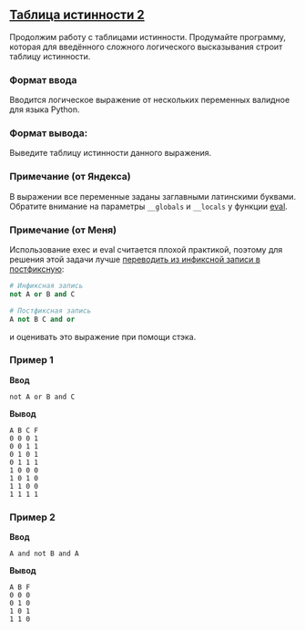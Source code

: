 ## [Таблица истинности 2](../../../solutions/3.4/34_s.py)

Продолжим работу с таблицами истинности. Продумайте программу, которая для введённого сложного логического высказывания строит таблицу истинности.

### Формат ввода

Вводится логическое выражение от нескольких переменных валидное для языка Python.

### Формат вывода:

Выведите таблицу истинности данного выражения.

### Примечание (от Яндекса)

В выражении все переменные заданы заглавными латинскими буквами.\
Обратите внимание на параметры `__globals` и `__locals` у функции [eval](https://docs.python.org/3/library/functions.html#eval).

### Примечание (от Меня)

Использование exec и eval считается плохой практикой, поэтому для решения этой задачи лучше [переводить из инфиксной записи в постфиксную](https://www.youtube.com/live/km0E_i8Dtso?si=tnpIrI4mPoAVW1RG&t=1581):

```python
# Инфиксная запись
not A or B and C

# Постфиксная запись
A not B C and or
```

и оценивать это выражение при помощи стэка.

### Пример 1

__Ввод__
```plaintext
not A or B and C
```

__Вывод__
```plaintext
A B C F
0 0 0 1
0 0 1 1
0 1 0 1
0 1 1 1
1 0 0 0
1 0 1 0
1 1 0 0
1 1 1 1
```

### Пример 2

__Ввод__
```plaintext
A and not B and A
```

__Вывод__
```plaintext
A B F
0 0 0
0 1 0
1 0 1
1 1 0
```
